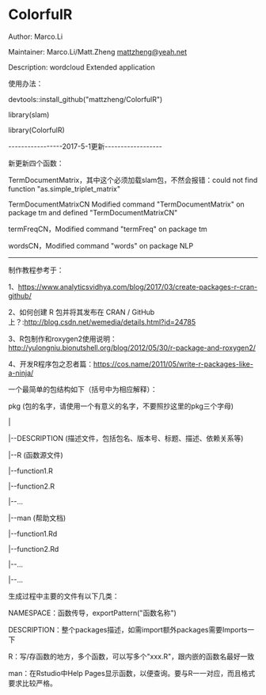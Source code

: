 # ColorfulR
Author: Marco.Li

Maintainer: Marco.Li/Matt.Zheng <mattzheng@yeah.net>

Description: wordcloud Extended application


使用办法：

devtools::install_github("mattzheng/ColorfulR")

library(slam)

library(ColorfulR)


-----------------2017-5-1更新------------------

新更新四个函数：

TermDocumentMatrix，其中这个必须加载slam包，不然会报错：could not find function "as.simple_triplet_matrix"

TermDocumentMatrixCN	Modified command "TermDocumentMatrix" on package tm and defined "TermDocumentMatrixCN"

termFreqCN，Modified command "termFreq" on package tm

wordsCN，Modified command "words" on package NLP


------------------------------------------------
制作教程参考于：

1、https://www.analyticsvidhya.com/blog/2017/03/create-packages-r-cran-github/

2、如何创建 R 包并将其发布在 CRAN / GitHub 上？:http://blog.csdn.net/wemedia/details.html?id=24785

3、R包制作和roxygen2使用说明：http://yulongniu.bionutshell.org/blog/2012/05/30/r-package-and-roxygen2/

4、开发R程序包之忍者篇：https://cos.name/2011/05/write-r-packages-like-a-ninja/


一个最简单的包结构如下（括号中为相应解释）：

pkg (包的名字，请使用一个有意义的名字，不要照抄这里的pkg三个字母)

|

|--DESCRIPTION (描述文件，包括包名、版本号、标题、描述、依赖关系等)

|--R (函数源文件)

   |--function1.R
   
   |--function2.R
   
   |--...
   
|--man (帮助文档)

   |--function1.Rd
   
   |--function2.Rd
   
   |--...
   
|--...






生成过程中主要的文件有以下几类：


NAMESPACE：函数传导，exportPattern("函数名称")

DESCRIPTION：整个packages描述，如需import额外packages需要Imports一下

R：写/存函数的地方，多个函数，可以写多个"xxx.R"，跟内嵌的函数名最好一致

man：在Rstudio中Help Pages显示函数，以便查询。要与R一一对应，而且格式要求比较严格。
